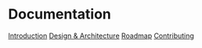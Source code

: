 <!--
SPDX-FileCopyrightText: 2025 Carson Henrich <carson03henrich@gmail.com>

SPDX-License-Identifier: AGPL-3.0-or-later
-->

<!-- TODO Fill out this Table of Contents -->

# Documentation

[Introduction](README.md)
[Design & Architecture](./ARCHITECTURE.md)
[Roadmap](./ROADMAP.md)
[Contributing](./CONTRIBUTING.md)

